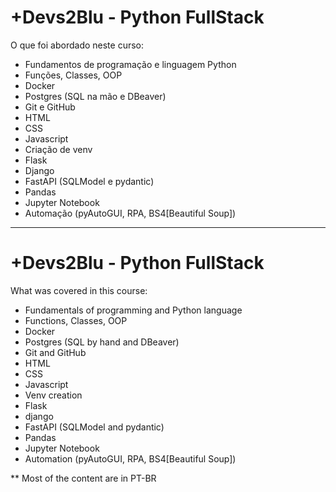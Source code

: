 # +Devs2Blu - Python FullStack

O que foi abordado neste curso:
- Fundamentos de programação e linguagem Python
- Funções, Classes, OOP
- Docker
- Postgres (SQL na mão e DBeaver)
- Git e GitHub
- HTML
- CSS
- Javascript
- Criação de venv
- Flask
- Django
- FastAPI (SQLModel e pydantic)
- Pandas
- Jupyter Notebook
- Automação (pyAutoGUI, RPA, BS4[Beautiful Soup])

----------------------------------------------------------------------------------------
# +Devs2Blu - Python FullStack

What was covered in this course:
- Fundamentals of programming and Python language
- Functions, Classes, OOP
- Docker
- Postgres (SQL by hand and DBeaver)
- Git and GitHub
- HTML
- CSS
- Javascript
- Venv creation
- Flask
- django
- FastAPI (SQLModel and pydantic)
- Pandas
- Jupyter Notebook
- Automation (pyAutoGUI, RPA, BS4[Beautiful Soup])

** Most of the content are in PT-BR


